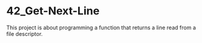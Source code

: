# 42_Get-Next-Line
This project is about programming a function that returns a line read from a file descriptor.
